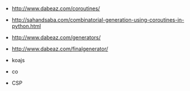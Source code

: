 * http://www.dabeaz.com/coroutines/
* http://sahandsaba.com/combinatorial-generation-using-coroutines-in-python.html
* http://www.dabeaz.com/generators/
* http://www.dabeaz.com/finalgenerator/

* koajs
* co
* CSP
